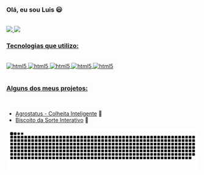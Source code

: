 ### Olá, eu sou Luis 😃
<br/>

<div>
  <a href="https://github.com/luisbelisario">
  <img height="180em" src="https://github-readme-stats.vercel.app/api?username=luisbelisario&show_icons=true&theme=tokyonight&include_all_commits=true&count_private=true"/>
  <img height="180em" src="https://github-readme-stats.vercel.app/api/top-langs/?username=luisbelisario&layout=compact&langs_count=7&theme=tokyonight"/>
</div>

### Tecnologias que utilizo:

<div style="display: inline_block"><br />
    <img align="center" alt="html5" src="https://img.shields.io/badge/HTML5-E34F26?style=for-the-badge&logo=html5&logoColor=white" />
    <img align="center" alt="html5" src="https://img.shields.io/badge/CSS3-1572B6?style=for-the-badge&logo=css3&logoColor=white" />
    <img align="center" alt="html5" src="https://img.shields.io/badge/JavaScript-F7DF1E?style=for-the-badge&logo=javascript&logoColor=black" />
    <img align="center" alt="html5" src="https://img.shields.io/badge/Bootstrap-563D7C?style=for-the-badge&logo=bootstrap&logoColor=white" />
    <img align="center" alt="html5" src="https://img.shields.io/badge/Python-14354C?style=for-the-badge&logo=python&logoColor=white" />
</div>
<br/>

### Alguns dos meus projetos:
<br/>

- [Agrostatus - Colheita Inteligente](http://agrostatus.herokuapp.com/) 🌱  
- [Biscoito da Sorte Interativo](https://biscoitodasorte.netlify.app/) 🥠  
    
![Snake animation](https://github.com/ellen2121/ellen2121/blob/output/github-contribution-grid-snake.svg)
